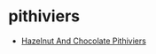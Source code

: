 # pithiviers

 * [Hazelnut And Chocolate Pithiviers](index/h/hazelnut-and-chocolate-pithiviers-1869.json)
